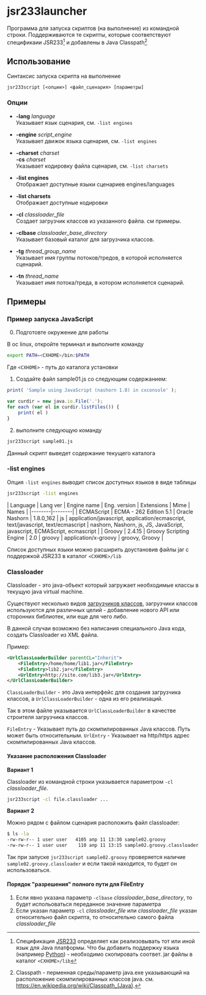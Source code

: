 jsr233launcher
==============

Программа для запуска скриптов (на выполнение) из командной строки.
Поддерживаются те скрипты, которые соответствуют спецификаии JSR233[^JSR233] и добавлены в Java Classpath[^classpath]

Использование
-------------

Синтаксис запуска скрипта на выполнение

	jsr233script [<опции>] <файл_сценария> [параметры]

### Опции

* **-lang** _language_ <br>
     Указывает язык сценария, см. `-list engines`

* **-engine** _script_engine_ <br>
     Указывает движок языка сценария, см. `-list engines`

* **-charset** _charset_ <br>
  **-cs** _charset_ <br>
    Указывает кодировку файла сценария, см. `-list charsets`

* **-list engines** <br>
    Отображает доступные языки сценариев engines/languages

* **-list charsets** <br>
    Отображает доступные кодировки

* **-cl** _classloader_file_ <br>
    Создает загрузчик классов из указанного файла. см примеры.

* **-clbase** _classloader_base_directory_ <br>
	Указывает базовый каталог для загрузчика классов.

* **-tg** _thread_group_name_ <br>
	Указывает имя группы потоков/тредов, в которой исполняется сценарий.

* **-tn** _thread_name_ <br>
    Указывает имя потока/треда, в котором исполняется сценарий.

Примеры
-------

### Пример запуска JavaScript

0) Подготовте окружение для работы

В ос linux, откройте терминал и выполните команду

```bash
export PATH=<CXHOME>/bin:$PATH
```

Где `<CXHOME>` - путь до каталога установки


1) Создайте файл sample01.js со следующим содержанием:

```javascript
print( 'Sample using JavaScript (nashorn 1.8) in cxconsole' );

var curdir = new java.io.File('.');
for each (var el in curdir.listFiles()) {
	print( el )
}
```

2) выполните следующую команду

```bash
jsr233script sample01.js
```

Данный скрипт выведет содержание текущего каталога

### -list engines

Опция `-list engines` выводит список доступных языков в виде таблицы

```bash
jsr233script -list engines
```

| Language | Lang ver | Engine name | Eng. version | Extensions | Mime | Names |
|--------|--------|
| ECMAScript | ECMA - 262 Edition 5.1 | Oracle Nashorn | 1.8.0_162 | js | application/javascript, application/ecmascript, text/javascript, text/ecmascript | nashorn, Nashorn, js, JS, JavaScript, javascript, ECMAScript, ecmascript |
| Groovy | 2.4.15 | Groovy Scripting Engine | 2.0 | groovy | application/x-groovy | groovy, Groovy |

Список доступных языки можно расширить доустановив файлы jar с поддержкой JSR233 в каталог `<CXHOME>/lib`

### Classloader

Classloader - это java-объект который загружает необходимые классы в текущую java virtual machine.

Существуют несколько видов [загрузчиков классов](https://habrahabr.ru/post/103830/), загрузчики классов используются для различных целий - добавление нового API или сторонних библиотек, или еще для чего либо.

В данной случаи возможно без написания специального Java кода, создать Classloader из XML файла.

Пример:

```xml
<UrlClassLoaderBuilder parentCL="Inherit">
    <FileEntry>/home/home/lib1.jar</FileEntry>
    <FileEntry>lib2.jar</FileEntry>
    <UrlEntry>http://site.com/lib3.jar</UrlEntry>
</UrlClassLoaderBuilder>
```
`ClassLoaderBuilder` - это Java интерфейс для создания загрузчика классов, а `UrlClassLoaderBuilder` - одна из его реализаций.

Так в этом файле указывается `UrlClassLoaderBuilder` в качестве строителя загрузчика классов.

`FileEntry` - Указывает путь до скомпилированных Java классов. Путь может быть относительным.
`UrlEntry` - Указывает на http/https адрес скомпилированных Java классов.

#### Указание расположения Classloader

**Вариант 1**

Classloader из командной строки указывается параметром `-cl` _classloader_file_.

```bash
jsr233script -cl file.classloader ...
```

**Вариант 2**

Можно рядом с файлом сценария расположить файл classloader:

```bash
$ ls -la
-rw-rw-r-- 1 user user   4105 апр 11 13:30 sample02.groovy
-rw-rw-r-- 1 user user    110 апр 11 13:15 sample02.groovy.classloader
```

Так при запуске `jsr233script sample02.groovy` проверяется наличие `sample02.groovy.classloader` и если такой находится, то будет он использоваться.

#### Порядок "разрешения" полного пути для FileEntry

1. Если явно указана параметр `-clbase` _classloader_base_directory_, то будет испольоваться переданное значение параметра
2. Если указан параметр `-cl` _classloader_file_ или _classloader_file_ указан относительно файл скрипта, то относительно самого файла _classloader_file_

[^classpath]: Classpath - перменная среды/параметр java.exe указывающий на расположение скомпилированных классов java. см. https://en.wikipedia.org/wiki/Classpath_(Java).

[^JSR233]: Спецификация [JSR233](https://jcp.org/en/jsr/detail?id=233) определяет как реализовывать тот или иной язык для Java платформы. Что бы добавить поддержку языка (например [Python](http://www.jython.org/)) - необходимо скопировать соответ. jar файлы в каталог `<CXHOME>/lib`